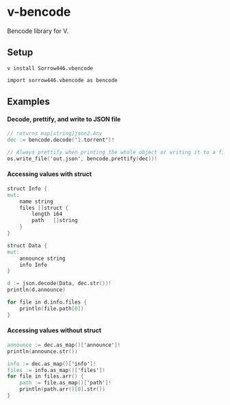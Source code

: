 # v-bencode
Bencode library for V.

## Setup
`v install Sorrow446.vbencode`
```v
import sorrow446.vbencode as bencode
```

## Examples
#### Decode, prettify, and write to JSON file
```v
// returns map[string]json2.Any
dec := bencode.decode('1.torrent')!

// Always prettify when printing the whole object or writing it to a file. Converts to UTF-8 with 4 spaces.
os.write_file('out.json', bencode.prettify(dec))!
```
#### Accessing values with struct
```v
struct Info {
mut:
    name string
    files []struct {
        length i64
        path   []string
    }
}

struct Data {
mut:
    announce string
    info Info
}

d := json.decode(Data, dec.str())!
println(d.announce)

for file in d.info.files {
    println(file.path[0])
}
```

#### Accessing values without struct
```v
announce := dec.as_map()['announce']!
println(announce.str())

info := dec.as_map()['info']!
files := info.as_map()['files']!
for file in files.arr() {
    path := file.as_map()['path']!
    println(path.arr()[0].str())
}
```
